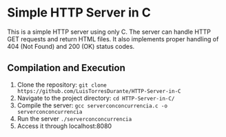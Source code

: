 # Simple HTTP Server in C

This is a simple HTTP server using only C. The server can handle HTTP GET requests and return HTML files. It also implements proper handling of 404 (Not Found) and 200 (OK) status codes.

## Compilation and Execution
1. Clone the repository:
   ```git clone https://github.com/LuisTorresDurante/HTTP-Server-in-C```
2. Navigate to the project directory:
   ```cd HTTP-Server-in-C/```
3. Compile the server:
   ```gcc serverconconcurrencia.c -o serverconconcurrencia```
4. Run the server
   ```./serverconconcurrencia```  
7. Access it through localhost:8080


